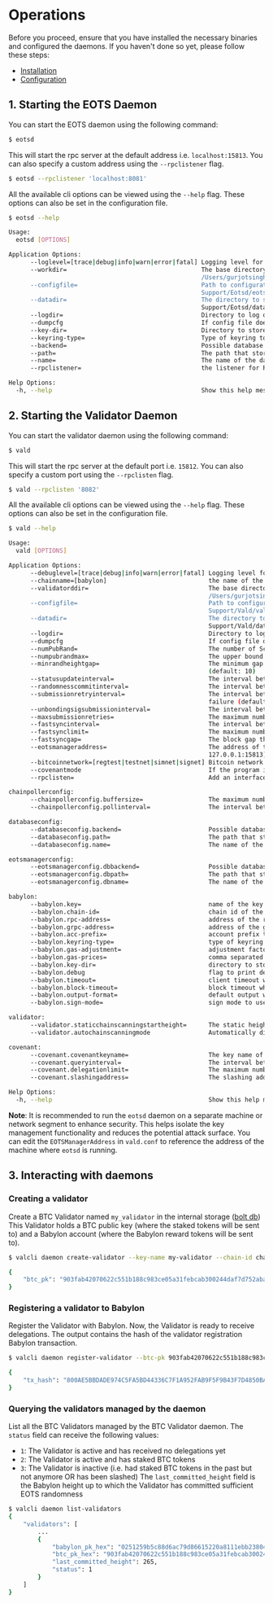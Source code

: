 # Operations

Before you proceed, ensure that you have installed the necessary binaries and configured the daemons. If you haven't done so yet, please follow these steps:

- [Installation](installation.md)
- [Configuration](configuration.md)

## 1. Starting the EOTS Daemon
You can start the EOTS daemon using the following command:

```bash
$ eotsd
```
This will start the rpc server at the default address i.e. `localhost:15813`. You can also specify a custom address using the `--rpclistener` flag.

```bash
$ eotsd --rpclistener 'localhost:8081'
```

All the available cli options can be viewed using the `--help` flag. These options can also be set in the configuration file.

```bash
$ eotsd --help

Usage:
  eotsd [OPTIONS]

Application Options:
      --loglevel=[trace|debug|info|warn|error|fatal] Logging level for all subsystems (default: debug)
      --workdir=                                     The base directory that contains the EOTS manager's data, logs, configuration file, etc. (default:
                                                     /Users/gurjotsingh/Library/Application Support/Eotsd)
      --configfile=                                  Path to configuration file (default: /Users/gurjotsingh/Library/Application
                                                     Support/Eotsd/eotsd.conf)
      --datadir=                                     The directory to store validator's data within (default: /Users/gurjotsingh/Library/Application
                                                     Support/Eotsd/data)
      --logdir=                                      Directory to log output. (default: /Users/gurjotsingh/Library/Application Support/Eotsd/logs)
      --dumpcfg                                      If config file does not exist, create it with current settings
      --key-dir=                                     Directory to store keys in (default: /Users/gurjotsingh/Library/Application Support/Eotsd/data)
      --keyring-type=                                Type of keyring to use (default: file)
      --backend=                                     Possible database to choose as backend (default: bbolt)
      --path=                                        The path that stores the database file (default: bbolt-eots.db)
      --name=                                        The name of the database (default: default)
      --rpclistener=                                 the listener for RPC connections, e.g., localhost:1234 (default: localhost:15813)

Help Options:
  -h, --help                                         Show this help message
```

## 2. Starting the Validator Daemon

You can start the validator daemon using the following command:

```bash
$ vald
```
This will start the rpc server at the default port i.e. `15812`. You can also specify a custom port using 
the `--rpclisten` flag.

```bash
$ vald --rpclisten '8082'
```

All the available cli options can be viewed using the `--help` flag. These options can also be set in the configuration file.

```bash
$ vald --help

Usage:
  vald [OPTIONS]

Application Options:
      --debuglevel=[trace|debug|info|warn|error|fatal] Logging level for all subsystems (default: info)
      --chainname=[babylon]                            the name of the consumer chain (default: babylon)
      --validatorddir=                                 The base directory that contains validator's data, logs, configuration file, etc. (default:
                                                       /Users/gurjotsingh/Library/Application Support/Vald)
      --configfile=                                    Path to configuration file (default: /Users/gurjotsingh/Library/Application
                                                       Support/Vald/vald.conf)
      --datadir=                                       The directory to store validator's data within (default: /Users/gurjotsingh/Library/Application
                                                       Support/Vald/data)
      --logdir=                                        Directory to log output. (default: /Users/gurjotsingh/Library/Application Support/Vald/logs)
      --dumpcfg                                        If config file does not exist, create it with current settings
      --numPubRand=                                    The number of Schnorr public randomness for each commitment (default: 100)
      --numpubrandmax=                                 The upper bound of the number of Schnorr public randomness for each commitment (default: 100)
      --minrandheightgap=                              The minimum gap between the last committed rand height and the current Babylon block height
                                                       (default: 10)
      --statusupdateinterval=                          The interval between each update of validator status (default: 5s)
      --randomnesscommitinterval=                      The interval between each attempt to commit public randomness (default: 5s)
      --submissionretryinterval=                       The interval between each attempt to submit finality signature or public randomness after a
                                                       failure (default: 1s)
      --unbondingsigsubmissioninterval=                The interval between each attempt to check and submit unbonding signature (default: 20s)
      --maxsubmissionretries=                          The maximum number of retries to submit finality signature or public randomness (default: 20)
      --fastsyncinterval=                              The interval between each try of fast sync, which is disabled if the value is 0 (default: 20s)
      --fastsynclimit=                                 The maximum number of blocks to catch up for each fast sync (default: 10)
      --fastsyncgap=                                   The block gap that will trigger the fast sync (default: 6)
      --eotsmanageraddress=                            The address of the remote EOTS manager; Empty if the EOTS manager is running locally (default:
                                                       127.0.0.1:15813)
      --bitcoinnetwork=[regtest|testnet|simnet|signet] Bitcoin network to run on (default: simnet)
      --covenantmode                                   If the program is running in Covenant mode
      --rpclisten=                                     Add an interface/port/socket to listen for RPC connections

chainpollerconfig:
      --chainpollerconfig.buffersize=                  The maximum number of Babylon blocks that can be stored in the buffer (default: 1000)
      --chainpollerconfig.pollinterval=                The interval between each polling of Babylon blocks (default: 5s)

databaseconfig:
      --databaseconfig.backend=                        Possible database to choose as backend (default: bbolt)
      --databaseconfig.path=                           The path that stores the database file (default: bbolt.db)
      --databaseconfig.name=                           The name of the database (default: default)

eotsmanagerconfig:
      --eotsmanagerconfig.dbbackend=                   Possible database to choose as backend (default: bbolt)
      --eotsmanagerconfig.dbpath=                      The path that stores the database file (default: bbolt-eots.db)
      --eotsmanagerconfig.dbname=                      The name of the database (default: eots-default)

babylon:
      --babylon.key=                                   name of the key to sign transactions with (default: node0)
      --babylon.chain-id=                              chain id of the chain to connect to (default: chain-test)
      --babylon.rpc-address=                           address of the rpc server to connect to (default: http://localhost:26657)
      --babylon.grpc-address=                          address of the grpc server to connect to (default: https://localhost:9090)
      --babylon.acc-prefix=                            account prefix to use for addresses (default: bbn)
      --babylon.keyring-type=                          type of keyring to use (default: test)
      --babylon.gas-adjustment=                        adjustment factor when using gas estimation (default: 1.2)
      --babylon.gas-prices=                            comma separated minimum gas prices to accept for transactions (default: 0.01ubbn)
      --babylon.key-dir=                               directory to store keys in (default: /Users/gurjotsingh/Library/Application Support/Vald/data)
      --babylon.debug                                  flag to print debug output
      --babylon.timeout=                               client timeout when doing queries (default: 20s)
      --babylon.block-timeout=                         block timeout when waiting for block events (default: 1m0s)
      --babylon.output-format=                         default output when printint responses (default: json)
      --babylon.sign-mode=                             sign mode to use (default: direct)

validator:
      --validator.staticchainscanningstartheight=      The static height from which we start polling the chain (default: 1)
      --validator.autochainscanningmode                Automatically discover the height from which to start polling the chain

covenant:
      --covenant.covenantkeyname=                      The key name of the Covenant if the program is running in Covenant mode (default: covenant-key)
      --covenant.queryinterval=                        The interval between each query for pending BTC delegations (default: 15s)
      --covenant.delegationlimit=                      The maximum number of delegations that the Covenant processes each time (default: 100)
      --covenant.slashingaddress=                      The slashing address that the slashed fund is sent to

Help Options:
  -h, --help                                           Show this help message
```

**Note**: It is recommended to run the `eotsd` daemon on a separate machine or network segment to enhance security.
This helps isolate the key management functionality and reduces the potential attack surface. You can edit the
`EOTSManagerAddress` in  `vald.conf`  to reference the address of the machine where `eotsd` is running.

## 3. Interacting with daemons

### Creating a validator

Create a BTC Validator named `my_validator` in the internal storage ([bolt db](https://github.com/etcd-io/bbolt))
This Validator holds a BTC public key (where the staked tokens will be sent to) and a Babylon account
(where the Babylon reward tokens will be sent to).

```bash
$ valcli daemon create-validator --key-name my-validator --chain-id chain-test

{
    "btc_pk": "903fab42070622c551b188c983ce05a31febcab300244daf7d752aba2173e786"
}
```


### Registering a validator to Babylon

Register the Validator with Babylon. Now, the Validator is ready to receive
delegations. The output contains the hash of the validator registration
Babylon transaction.

```bash
$ valcli daemon register-validator --btc-pk 903fab42070622c551b188c983ce05a31febcab300244daf7d752aba

{
    "tx_hash": "800AE5BBDADE974C5FA5BD44336C7F1A952FAB9F5F9B43F7D4850BA449319BAA"
}
```

### Querying the validators managed by the daemon

List all the BTC Validators managed by the BTC Validator daemon. The `status`
field can receive the following values:
- `1`: The Validator is active and has received no delegations yet
- `2`: The Validator is active and has staked BTC tokens
- `3`: The Validator is inactive (i.e. had staked BTC tokens in the past but
not anymore OR has been slashed)
The `last_committed_height` field is the Babylon height up to which the
Validator has committed sufficient EOTS randomness

```bash
$ valcli daemon list-validators
{
    "validators": [
        ...
        {
            "babylon_pk_hex": "0251259b5c88d6ac79d86615220a8111ebb238047df0689357274f004fba3e5a89",
            "btc_pk_hex": "903fab42070622c551b188c983ce05a31febcab300244daf7d752aba2173e786",
            "last_committed_height": 265,
            "status": 1
        }
    ]
}
```
